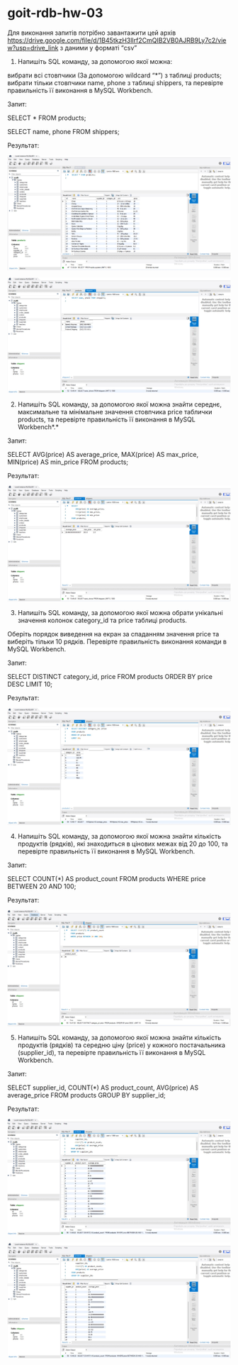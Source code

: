 # goit-rdb-hw-03

Для виконання запитів потрібно завантажити цей архів https://drive.google.com/file/d/1B45tkzH3lIrf2CmQIB2VB0AJRB9Ly7c2/view?usp=drive_link з даними у форматі “csv”

1. Напишіть SQL команду, за допомогою якої можна:

вибрати всі стовпчики (За допомогою wildcard “\*”) з таблиці products;
вибрати тільки стовпчики name, phone з таблиці shippers,
та перевірте правильність її виконання в MySQL Workbench.

Запит:

SELECT \* FROM products;

SELECT name, phone FROM shippers;

Результат:

![alt text](img/p1.1.jpg)

![alt text](img/p1.2.jpg)

2. Напишіть SQL команду, за допомогою якої можна знайти середнє, максимальне та мінімальне значення стовпчика price таблички products, та перевірте правильність її виконання в MySQL Workbench*.*

Запит:

SELECT
AVG(price) AS average_price,
MAX(price) AS max_price,
MIN(price) AS min_price
FROM products;

Результат:

![alt text](img/p2.jpg)

3. Напишіть SQL команду, за допомогою якої можна обрати унікальні значення колонок category_id та price таблиці products.

Оберіть порядок виведення на екран за спаданням значення price та виберіть тільки 10 рядків. Перевірте правильність виконання команди в MySQL Workbench.

Запит:

SELECT DISTINCT category_id, price
FROM products
ORDER BY price DESC
LIMIT 10;

Результат:

![alt text](img/p3.jpg)

4. Напишіть SQL команду, за допомогою якої можна знайти кількість продуктів (рядків), які знаходиться в цінових межах від 20 до 100, та перевірте правильність її виконання в MySQL Workbench.

Запит:

SELECT COUNT(\*) AS product_count
FROM products
WHERE price BETWEEN 20 AND 100;

Результат:

![alt text](img/p4.jpg)

5. Напишіть SQL команду, за допомогою якої можна знайти кількість продуктів (рядків) та середню ціну (price) у кожного постачальника (supplier_id), та перевірте правильність її виконання в MySQL Workbench.

Запит:

SELECT
supplier_id,
COUNT(\*) AS product_count,
AVG(price) AS average_price
FROM products
GROUP BY supplier_id;

Результат:

![alt text](img/p5.1.jpg)

![alt text](img/p5.2.jpg)
